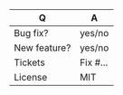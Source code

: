 | Q             | A
| ------------- | ---
| Bug fix?      | yes/no
| New feature?  | yes/no <!-- please update src/**/CHANGELOG.md files -->
| Tickets       | Fix #... <!-- prefix each issue number with "Fix #", no need to create an issue if none exist, explain below instead -->
| License       | MIT

<!--
Replace this notice by a short README for your feature/bugfix. This will help people
understand your PR and can be used as a start for the documentation.
Additionally (see https://symfony.com/releases):
 - Always add tests and ensure they pass.
 - Never break backward compatibility (see https://symfony.com/bc).
 - Features and deprecations must be submitted against branch main.
-->